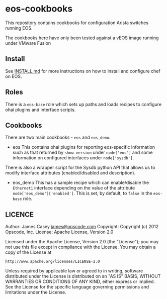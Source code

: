 eos-cookbooks
=============

This repository contains cookbooks for configuration Arista switches
running EOS.

The cookbooks here have only been tested against a vEOS image running
under VMware Fusion

Install
-------
See [INSTALL.md](INSTALL.md) for more instructions on how to install and configure
chef on EOS.

Roles
-----
There is a `eos-base` role which sets up paths and loads recipes to
configure ohai plugins and interface scripts.

Cookbooks
----
There are two main cookbooks - `eos` and `eos_demo`.

* eos
This contains ohai plugins for reporting eos-specific information such
as that returned by `show version` under `node['eos']` and some
information on configured interfaces under `node['sysdb']`.

There is also a  wrapper script for the Sysdb python API that allows us
to modify interface attributes (enabled/disabled and description).

* eos_demo
This has a sample recipe which can enable/disable the `Ethernet1`
interface depending on the value of the attribute
`node['eos_demo']['enabled']`.  This is set, by default, to `false` in
the `eos-base` role.

LICENCE
-------
Author: James Casey <james@opscode.com>
Copyright: Copyright (c) 2012 Opscode, Inc.
License: Apache License, Version 2.0

Licensed under the Apache License, Version 2.0 (the "License");
you may not use this file except in compliance with the License.
You may obtain a copy of the License at

    http://www.apache.org/licenses/LICENSE-2.0

Unless required by applicable law or agreed to in writing, software
distributed under the License is distributed on an "AS IS" BASIS,
WITHOUT WARRANTIES OR CONDITIONS OF ANY KIND, either express or implied.
See the License for the specific language governing permissions and
limitations under the License.

